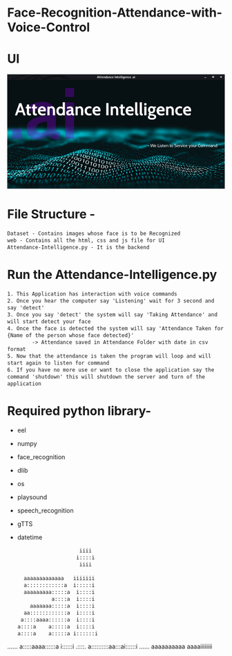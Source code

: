 # Face-Recognition-Attendance-with-Voice-Control

# UI

<img src="web/Attendance Intelligence - UI.png" alt="My cool logo"/>

# File Structure -
    Dataset - Contains images whose face is to be Recognized 
    web - Contains all the html, css and js file for UI 
    Attendance-Intelligence.py - It is the backend
    
# Run the Attendance-Intelligence.py
    1. This Application has interaction with voice commands 
    2. Once you hear the computer say 'Listening' wait for 3 second and say 'detect' 
    3. Once you say 'detect' the system will say 'Taking Attendance' and will start detect your face
    4. Once the face is detected the system will say 'Attendance Taken for {Name of the person whose face detected}' 
            -> Attendance saved in Attendance Folder with date in csv format
    5. Now that the attendance is taken the program will loop and will start again to listen for command 
    6. If you have no more use or want to close the application say the command 'shutdown' this will shutdown the server and turn of the application 
    
    
# Required python library-
  - eel
  - numpy
  - face_recognition
  - dlib
  - os
  - playsound
  - speech_recognition 
  - gTTS
  - datetime                                
                                  
                            iiii  
                           i::::i 
                            iiii  
                                  
          aaaaaaaaaaaaa   iiiiiii 
          a::::::::::::a  i:::::i 
          aaaaaaaaa:::::a  i::::i 
                   a::::a  i::::i 
            aaaaaaa:::::a  i::::i 
          aa::::::::::::a  i::::i 
         a::::aaaa::::::a  i::::i 
        a::::a    a:::::a  i::::i 
        a::::a    a:::::a i::::::i
 ...... a:::::aaaa::::::a i::::::i
 .::::.  a::::::::::aa:::ai::::::i
 ......   aaaaaaaaaa  aaaaiiiiiiii
 
 
